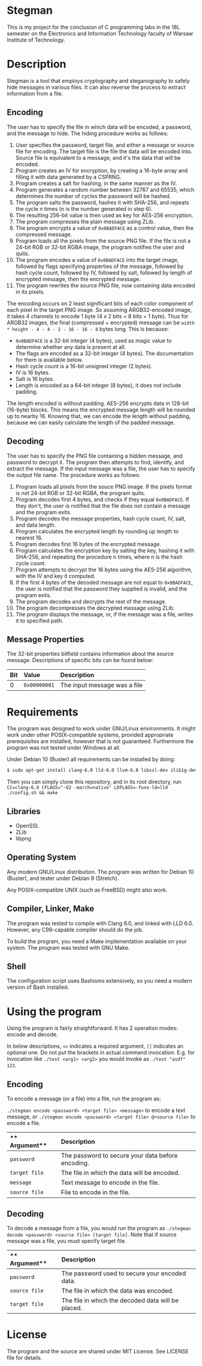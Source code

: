 # Stegman
This is my project for the conclusion of C programming labs in the 18L semester
on the Electronics and Information Technology faculty of Warsaw Institute of 
Technology.

# Description
Stegman is a tool that employs cryptography and steganography to safely hide 
messages in various files. It can also reverse the process to extract 
information from a file.

## Encoding
The user has to specify the file in which data will be encoded, a password, 
and the message to hide. The hiding procedure works as follows:

1.  User specifies the password, target file, and either a message or source 
    file for encoding. The target file is the file the data will be encoded 
    into. Source file is equivalent to a message, and it's the data that will 
    be encoded.
2.  Program creates an IV for encryption, by creating a 16-byte array and 
    filling it with data generated by a CSPRNG.
3.  Program creates a salt for hashing, in the same manner as the IV.
4.  Program generates a random number between 32767 and 65535, which determines
    the number of cycles the password will be hashed.
5.  The program salts the password, hashes it with SHA-256, and repeats the 
    cycle n times (n is the number generated in step 6).
6.  The resulting 256-bit value is then used as key for AES-256 encryption.
7.  The program compresses the plain message using ZLib.
8.  The program encrypts a value of `0x0BADFACE` as a control value, then the 
    compressed message.
9.  Program loads all the pixels from the source PNG file. If the file is not a
    24-bit RGB or 32-bit RGBA image, the program notifies the user and quits.
10. The program encodes a value of `0x0BADFACE` into the target image, followed
    by flags specifying properties of the message, followed by hash cycle 
    count, followed by IV, followed by salt, followed by length of encrypted 
    message, then the encrypted message.
11. The program rewrites the source PNG file, now containing data encoded in 
    its pixels.

The encoding occurs on 2 least significant bits of each color component of 
each pixel in the target PNG image. So assuming ARGB32-encoded image, it takes 
4 channels to encode 1 byte (4 x 2 bits = 8 bits = 1 byte). Thus for ARGB32 
images, the final (compressed + encrypted) message can be 
`width * height - 4 - 4 - 2 - 16 - 16 - 8` bytes long. This is because:

* `0x0BADFACE` is a 32-bit integer (4 bytes), used as magic value to determine 
  whether any data is present at all.
* The flags are encoded as a 32-bit integer (4 bytes). The documentation for 
  them is available below.
* Hash cycle count is a 16-bit unsigned integer (2 bytes).
* IV is 16 bytes.
* Salt is 16 bytes.
* Length is encoded as a 64-bit integer (8 bytes), it does not include padding.

The length encoded is without padding. AES-256 encrypts data in 128-bit 
(16-byte) blocks. This means the encrypted message length will be rounded up to
nearby 16. Knowing that, we can encode the length without padding, because we 
can easily calculate the length of the padded message.

## Decoding

The user has to specify the PNG file containing a hidden message, and password 
to decrypt it. The program then attempts to find, identify, and extract the 
message. If the input message was a file, the user has to specify the output 
file name. The procedure works as follows:

1.  Program loads all pixels from the souce PNG image. If the pixels format is
    not 24-bit RGB or 32-bit RGBA, the program quits.
2.  Program decodes first 4 bytes, and checks if they equal `0x0BADFACE`. If 
    they don't, the user is notified that the file does not contain a message 
    and the program exits.
3.  Program decodes the message properties, hash cycle count, IV, salt, and 
    data length.
4.  Program calculates the encrypted length by rounding up length to nearest 
    16.
5.  Program decodes first 16 bytes of the encrypted message.
6.  Program calculates the encryption key by salting the key, hashing it with 
    SHA-256, and repeating the procedure n times, where n is the hash cycle 
    count.
7.  Program attempts to decrypt the 16 bytes using the AES-256 algorithm, with 
    the IV and key it computed.
8.  If the first 4 bytes of the decoded message are not equal to `0x0BADFACE`, 
    the user is notified that the password they supplied is invalid, and the 
    program exits.
9.  The program decodes and decrypts the rest of the message.
10. The program decompresses the decrypted message using ZLib.
11. The program displays the message, or, if the message was a file, writes it 
    to specified path.

## Message Properties
The 32-bit properties bitfield contains information about the source message. 
Descriptions of specific bits can be found below:

**Bit** | **Value**    | **Description**
:-------|:-------------|:----------------
0       | `0x00000001` | The input message was a file

# Requirements
The program was designed to work under GNU/Linux environments. It might work 
under other POSIX-compatible systems, provided appropriate prerequisites are 
installed, however that is not guaranteed. Furthermore the program was not 
tested under Windows at all.

Under Debian 10 (Buster) all requirements can be installed by doing:

```bash
$ sudo apt-get install clang-6.0 lld-6.0 llvm-6.0 libssl-dev zlib1g-dev libpng-dev make build-essential git bash
```

Then you can simply clone this repository, and in its root directory, run 
`CC=clang-6.0 CFLAGS="-O2 -march=native" LDFLAGS=-fuse-ld=lld ./config.sh && make`

## Libraries
* OpenSSL
* ZLib
* libpng

## Operating System
Any modern GNU/Linux distribution. The program was written for Debian 10 
(Buster), and tester under Debian 9 (Stretch).

Any POSIX-compatible UNIX (such as FreeBSD) might also work.

## Compiler, Linker, Make
The program was tested to compile with Clang 6.0, and linked with LLD 6.0. 
However, any C99-capable compiler should do the job.

To build the program, you need a Make implementation available on your system. 
The program was tested with GNU Make.

## Shell
The configuration script uses Bashisms extensively, so you need a modern 
version of Bash installed.

# Using the program
Using the program is fairly straightforward. It has 2 operation modes: encode 
and decode. 

In below descriptions, `<>` indicates a required argument, `[]` indicates an 
optional one. Do not put the brackets in actual command invocation. E.g. for
invocation like `./test <arg1> <arg2>` you would invoke as `./test "asdf" 123`.

## Encoding
To encode a message (or a file) into a file, run the program as:

`./stegman encode <password> <target file> <message>` to encode a text message, 
or `./stegman encode <password> <target file> @<source file>` to encode a file.

** Argument**   | **Description**
:---------------|:---------------
`password`      | The password to secure your data before encoding.
`target file`   | The file in which the data will be encoded.
`message`       | Text message to encode in the file.
`source file`   | File to encode in the file.

## Decoding
To decode a message from a file, you would run the program as 
`./stegman decode <password> <source file> [target file]`. Note that if source 
message was a file, you must specify target file.

** Argument**   | **Description**
:---------------|:---------------
`password`      | The password used to secure your encoded data.
`source file`   | The file in which the data was encoded.
`target file`   | The file in which the decoded data will be placed.

# License
The program and the source are shared under MIT License. See LICENSE file for 
details.
